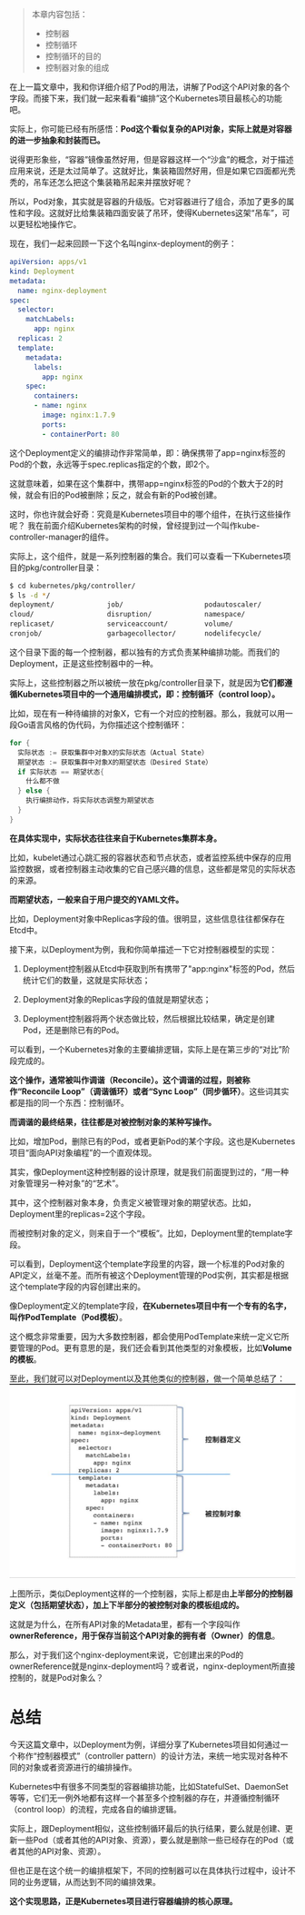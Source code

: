 > 本章内容包括：
> - 控制器
> - 控制循环
> - 控制循环的目的
> - 控制器对象的组成

在上一篇文章中，我和你详细介绍了Pod的用法，讲解了Pod这个API对象的各个字段。而接下来，我们就一起来看看“编排”这个Kubernetes项目最核心的功能吧。

实际上，你可能已经有所感悟：**Pod这个看似复杂的API对象，实际上就是对容器的进一步抽象和封装而已。**

说得更形象些，“容器”镜像虽然好用，但是容器这样一个“沙盒”的概念，对于描述应用来说，还是太过简单了。这就好比，集装箱固然好用，但是如果它四面都光秃秃的，吊车还怎么把这个集装箱吊起来并摆放好呢？

所以，Pod对象，其实就是容器的升级版。它对容器进行了组合，添加了更多的属性和字段。这就好比给集装箱四面安装了吊环，使得Kubernetes这架“吊车”，可以更轻松地操作它。

现在，我们一起来回顾一下这个名叫nginx-deployment的例子：
```yaml
apiVersion: apps/v1
kind: Deployment
metadata:
  name: nginx-deployment
spec:
  selector:
    matchLabels:
      app: nginx
  replicas: 2
  template:
    metadata:
      labels:
        app: nginx
    spec:
      containers:
      - name: nginx
        image: nginx:1.7.9
        ports:
        - containerPort: 80
```
这个Deployment定义的编排动作非常简单，即：确保携带了app=nginx标签的Pod的个数，永远等于spec.replicas指定的个数，即2个。

这就意味着，如果在这个集群中，携带app=nginx标签的Pod的个数大于2的时候，就会有旧的Pod被删除；反之，就会有新的Pod被创建。

这时，你也许就会好奇：究竟是Kubernetes项目中的哪个组件，在执行这些操作呢？
我在前面介绍Kubernetes架构的时候，曾经提到过一个叫作kube-controller-manager的组件。

实际上，这个组件，就是一系列控制器的集合。我们可以查看一下Kubernetes项目的pkg/controller目录：
```bash
$ cd kubernetes/pkg/controller/
$ ls -d */              
deployment/             job/                    podautoscaler/          
cloud/                  disruption/             namespace/              
replicaset/             serviceaccount/         volume/
cronjob/                garbagecollector/       nodelifecycle/          replication/            statefulset/            daemon/
```
这个目录下面的每一个控制器，都以独有的方式负责某种编排功能。而我们的Deployment，正是这些控制器中的一种。

实际上，这些控制器之所以被统一放在pkg/controller目录下，就是因为**它们都遵循Kubernetes项目中的一个通用编排模式，即：控制循环（control loop）。**

比如，现在有一种待编排的对象X，它有一个对应的控制器。那么，我就可以用一段Go语言风格的伪代码，为你描述这个控制循环：
```go
for {
  实际状态 := 获取集群中对象X的实际状态（Actual State）
  期望状态 := 获取集群中对象X的期望状态（Desired State）
  if 实际状态 == 期望状态{
    什么都不做
  } else {
    执行编排动作，将实际状态调整为期望状态
  }
}
```
**在具体实现中，实际状态往往来自于Kubernetes集群本身。**

比如，kubelet通过心跳汇报的容器状态和节点状态，或者监控系统中保存的应用监控数据，或者控制器主动收集的它自己感兴趣的信息，这些都是常见的实际状态的来源。

**而期望状态，一般来自于用户提交的YAML文件。**

比如，Deployment对象中Replicas字段的值。很明显，这些信息往往都保存在Etcd中。

接下来，以Deployment为例，我和你简单描述一下它对控制器模型的实现：

1. Deployment控制器从Etcd中获取到所有携带了"app:nginx"标签的Pod，然后统计它们的数量，这就是实际状态；

2. Deployment对象的Replicas字段的值就是期望状态；

3. Deployment控制器将两个状态做比较，然后根据比较结果，确定是创建Pod，还是删除已有的Pod。

可以看到，一个Kubernetes对象的主要编排逻辑，实际上是在第三步的“对比”阶段完成的。

**这个操作，通常被叫作调谐（Reconcile）。这个调谐的过程，则被称作“Reconcile Loop”（调谐循环）或者“Sync Loop”（同步循环）**。这些词其实都是指的同一个东西：控制循环。

**而调谐的最终结果，往往都是对被控制对象的某种写操作。**

比如，增加Pod，删除已有的Pod，或者更新Pod的某个字段。这也是Kubernetes项目“面向API对象编程”的一个直观体现。

其实，像Deployment这种控制器的设计原理，就是我们前面提到过的，“用一种对象管理另一种对象”的“艺术”。

其中，这个控制器对象本身，负责定义被管理对象的期望状态。比如，Deployment里的replicas=2这个字段。

而被控制对象的定义，则来自于一个“模板”。比如，Deployment里的template字段。

可以看到，Deployment这个template字段里的内容，跟一个标准的Pod对象的API定义，丝毫不差。而所有被这个Deployment管理的Pod实例，其实都是根据这个template字段的内容创建出来的。

像Deployment定义的template字段，**在Kubernetes项目中有一个专有的名字，叫作PodTemplate（Pod模板）**。

这个概念非常重要，因为大多数控制器，都会使用PodTemplate来统一定义它所要管理的Pod。更有意思的是，我们还会看到其他类型的对象模板，比如**Volume的模板**。

至此，我们就可以对Deployment以及其他类似的控制器，做一个简单总结了：
![](image/10-编排思想：控制器模型_time_1.png)

上图所示，类似Deployment这样的一个控制器，实际上都是由**上半部分的控制器定义（包括期望状态），加上下半部分的被控制对象的模板组成的。**

这就是为什么，在所有API对象的Metadata里，都有一个字段叫作**ownerReference，用于保存当前这个API对象的拥有者（Owner）的信息**。

那么，对于我们这个nginx-deployment来说，它创建出来的Pod的ownerReference就是nginx-deployment吗？或者说，nginx-deployment所直接控制的，就是Pod对象么？
# 总结

今天这篇文章中，以Deployment为例，详细分享了Kubernetes项目如何通过一个称作“控制器模式”（controller pattern）的设计方法，来统一地实现对各种不同的对象或者资源进行的编排操作。

Kubernetes中有很多不同类型的容器编排功能，比如StatefulSet、DaemonSet等等，它们无一例外地都有这样一个甚至多个控制器的存在，并遵循控制循环（control loop）的流程，完成各自的编排逻辑。

实际上，跟Deployment相似，这些控制循环最后的执行结果，要么就是创建、更新一些Pod（或者其他的API对象、资源），要么就是删除一些已经存在的Pod（或者其他的API对象、资源）。

但也正是在这个统一的编排框架下，不同的控制器可以在具体执行过程中，设计不同的业务逻辑，从而达到不同的编排效果。

**这个实现思路，正是Kubernetes项目进行容器编排的核心原理。**





